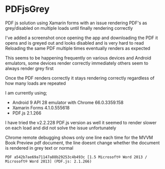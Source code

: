 # PDFjsGrey
PDF js solution using Xamarin forms with an issue rendering PDF's as grey/disabled on multiple loads until finally rendering correctly

I've added a screenshot once opening the app and downloading the PDF it opens and is greyed out and looks disabled and is very hard to read
Reloading the same PDF multiple times eventually renders as expected

This seems to be happening frequently on various devices and Android emulators, some devices render correctly immediately others seem to always render grey first

Once the PDF renders correctly it stays rendering correctly regardless of how many loads are repeated

I am currently using;
* Android 9 API 28 emulator with Chrome 66.0.3359.158
* Xamarin Forms 4.1.0.555618
* PDF.js 2.1.266

I have tried the v2.2.228 PDF.js version as well it seemed to render slower on each load and did not solve the issue unfortunately

Chrome remote debugging shows only one line each time for the MVVM Book Preview pdf document, the line doesnt change whether the document is rendered in grey text or normal

`PDF a542b7ae69a71147a88b29253c4b493c [1.5 Microsoft® Word 2013 / Microsoft® Word 2013] (PDF.js: 2.1.266)`
